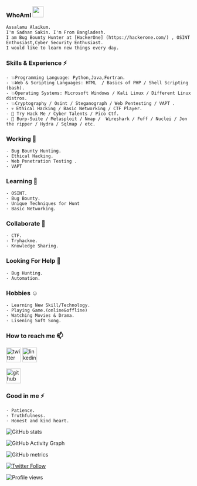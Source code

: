 ### WhoAmI <img src="https://media.giphy.com/media/WUlplcMpOCEmTGBtBW/giphy.gif" width="30">
    Assalamu Alaikum.
    I'm Sadnan Sakin. I'm From Bangladesh.
    I am Bug Bounty Hunter at [HackerOne] (https://hackerone.com/) , OSINT Enthusiast,Cyber Security Enthusiast.
    I would like to learn new things every day.
    
### Skills & Experience ⚡
    - 💥Programming Language: Python,Java,Fortran.
    - 💥Web & Scripting Languages: HTML  / Basics of PHP / Shell Scripting (bash).
    - 💥Operating Systems: Microsoft Windows / Kali Linux / Different Linux distros.
    - 💥Cryptography / Osint / Steganograph / Web Pentesting / VAPT .
    - 💀 Ethical Hacking / Basic Networking / CTF Player.
    - 👀 Try Hack Me / Cyber Talents / Pico Ctf.
    - 💪 Burp-Suite / Metasploit / Nmap /  Wireshark / Fuff / Nuclei / Jon the ripper / Hydra / Sqlmap / etc.

### Working 🔭
    - Bug Bounty Hunting.
    - Ethical Hacking.
    - Web Penetration Testing .
    - VAPT
### Learning 🌱
    - OSINT.
    - Bug Bounty.
    - Unique Techniques for Hunt
    - Basic Networking.

### Collaborate 👯
    - CTF.
    - Tryhackme.
    - Knowledge Sharing.
    
### Looking For Help 🤔
    - Bug Hunting.
    - Automation. 
    
### Hobbies ☺️
    - Learning New Skill/Technology.
    - Playing Game.(online&offline)
    - Watching Movies & Drama.
    - Lisening Soft Song.
    
### How to reach me 📫
   [<img src='https://cdn.jsdelivr.net/npm/simple-icons@3.0.1/icons/twitter.svg' alt='twitter' height='40'>](https://twitter.com/sadnansakin)
   [<img src='https://cdn.jsdelivr.net/npm/simple-icons@3.0.1/icons/linkedin.svg' alt='linkedin' height='40'>](https://www.linkedin.com/in/sadnan-sakin-54007521a/)
   
   [<img src='https://cdn.jsdelivr.net/npm/simple-icons@3.0.1/icons/github.svg' alt='github' height='40'>](https://github.com/sadnansakin)


### Good in me ⚡
    - Patience.
    - Truthfulness.
    - Honest and kind heart.


![GitHub stats](https://github-readme-stats.vercel.app/api?username=sadnansakin&show_icons=true&theme=dark&title_color=ffffff&icon_color=bb2acf&text_color=daf7dc&bg_color=151515)

![GitHub Activity Graph](https://activity-graph.herokuapp.com/graph?username=sadnansakin)

![GitHub metrics](https://metrics.lecoq.io/sadnansakin)

[![Twitter Follow](https://img.shields.io/twitter/follow/sadnansakin?color=1DA1F2&logo=twitter&style=for-the-badge)](https://twitter.com/intent/follow?original_referer=https%3A%2F%2Fgithub.com%2F0xRh1d0Y&screen_name=sadnansakin)

![Profile views](https://gpvc.arturio.dev/sadnansakin)

